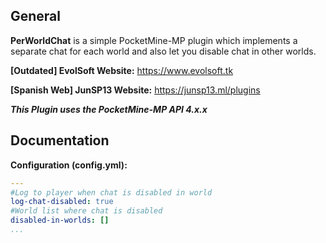 ## General

**PerWorldChat** is a simple PocketMine-MP plugin which implements a separate chat for each world and also let you disable chat in other worlds.

**[Outdated] EvolSoft Website:** https://www.evolsoft.tk

**[Spanish Web] JunSP13 Website:** https://junsp13.ml/plugins

***This Plugin uses the PocketMine-MP API 4.x.x***

## Documentation 

**Configuration (config.yml):**

```yaml
---
#Log to player when chat is disabled in world
log-chat-disabled: true
#World list where chat is disabled
disabled-in-worlds: []
...
```
